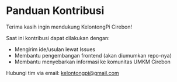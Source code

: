 # Panduan Kontribusi

Terima kasih ingin mendukung KelontongPi Cirebon!

Saat ini kontribusi dapat dilakukan dengan:
- Mengirim ide/usulan lewat Issues
- Membantu pengembangan frontend (akan diumumkan repo-nya)
- Membantu menyebarkan informasi ke komunitas UMKM Cirebon

Hubungi tim via email: kelontongpi@gmail.com
